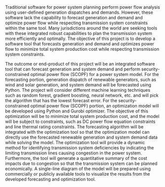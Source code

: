 Traditional software for power system planning perform power flow analysis using user-defined generation dispatches and
demands. However, these software lack the capability to forecast generation and demand and optimize power flow while
respecting transmission system constraints within the same tool. Many jurisdictions around the world are seeking tools with these
integrated robust capabilities to plan the transmission system more efficiently and optimally. The objective of this project is to
develop a software tool that forecasts generation and demand and optimizes power flow to minimize total system production cost
while respecting transmission system constraints.

The outcome or end-product of this project will be an integrated software tool that can forecast generation and system demand
and perform security-constrained optimal power flow (SCOPF) for a power system model.
For the forecasting portion, generation dispatch of renewable generators, such as wind and solar generation, and system demand
will be forecasted using Python. The project will consider different machine learning techniques such as random forest, gradient
boosting, neural network, etc. and will pick the algorithm that has the lowest forecast error.
For the security-constrained optimal power flow (SCOPF) portion, an optimization model will be developed using Python and
Gurobi optimizer. The objective of this optimization will be to minimize total system production cost, and the model will be
subject to constraints, such as DC power flow equation constraints and line thermal rating constraints. The forecasting algorithm
will be integrated with the optimization tool so that the optimization model can directly use the forecasted renewable generation
and system demand data while solving the model.
The optimization tool will provide a dynamic method for identifying transmission system deficiencies by indicating the limiting
transmission lines causing congestion in the power system. Furthermore, the tool will generate a quantitative summary of the cost
impacts due to congestion so that the transmission system can be planned economically. A single-line diagram of the model will
be prepared using commercially or publicly available tools to visualize the results from the developed forecasting and optimization
tool.
